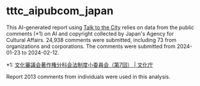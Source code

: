 # tttc_aipubcom_japan

This AI-generated report using [Talk to the City](https://github.com/AIObjectives/talk-to-the-city-reports) relies on data from the public comments (*1) on AI and copyright collected by Japan's Agency for Cultural Affairs. 24,938 comments were submitted, including 73 from organizations and corporations. The comments were submitted from 2024-01-23 to 2024-02-12.

*1: [文化審議会著作権分科会法制度小委員会（第7回） | 文化庁](https://www.bunka.go.jp/seisaku/bunkashingikai/chosakuken/hoseido/r05_07/)


Report
2013 comments from individuals were used in this analysis. 